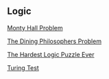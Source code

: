 Logic
----
[Monty Hall Problem](Monty_Hall_Problem.md)

[The Dining Philosophers Problem](The_Dining_Philosophers_Problem.md)

[The Hardest Logic Puzzle Ever](The_Hardest_Logic_Puzzle_Ever.md)

[Turing Test](Turing_Test.md)
